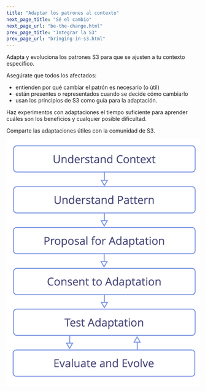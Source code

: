 ```yaml
---
title: "Adaptar los patrones al contexto"
next_page_title: "Sé el cambio"
next_page_url: "be-the-change.html"
prev_page_title: "Integrar la S3"
prev_page_url: "bringing-in-s3.html"
---
```



<div class="card summary"><div class="card-body">Adapta y evoluciona los patrones S3 para que se ajusten a tu contexto específico.
</div></div>

Asegúrate que todos los afectados:

- entienden por qué cambiar el patrón es necesario (o útil)
- están presentes o representados cuando se decide cómo cambiarlo
- usan los principios de S3 como guía para la adaptación.

Haz experimentos con adaptaciones el tiempo suficiente para aprender cuáles son los beneficios y cualquier posible dificultad.

Comparte las adaptaciones útiles con la comunidad de S3.

![Fases de adaptar patrones a un contexto específico](img/process/adapt-pattern-to-context.png)